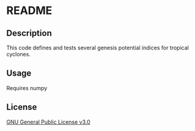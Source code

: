 # README

## Description
This code defines and tests several genesis potential indices for tropical cyclones.

## Usage
Requires numpy

## License
[GNU General Public License v3.0](https://choosealicense.com/licenses/gpl-3.0/)